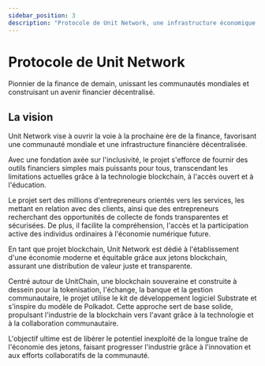 ```yaml
---
sidebar_position: 3
description: "Protocole de Unit Network, une infrastructure économique pour les DAO, favorisant la prise de décision décentralisée."
---
```


# Protocole de Unit Network

Pionnier de la finance de demain, unissant les communautés mondiales et construisant un avenir financier décentralisé.

## La vision

Unit Network vise à ouvrir la voie à la prochaine ère de la finance, favorisant une communauté mondiale et une infrastructure financière décentralisée.

Avec une fondation axée sur l'inclusivité, le projet s'efforce de fournir des outils financiers simples mais puissants pour tous, transcendant les limitations actuelles grâce à la technologie blockchain, à l'accès ouvert et à l'éducation.

Le projet sert des millions d'entrepreneurs orientés vers les services, les mettant en relation avec des clients, ainsi que des entrepreneurs recherchant des opportunités de collecte de fonds transparentes et sécurisées. De plus, il facilite la compréhension, l'accès et la participation active des individus ordinaires à l'économie numérique future.

En tant que projet blockchain, Unit Network est dédié à l'établissement d'une économie moderne et équitable grâce aux jetons blockchain, assurant une distribution de valeur juste et transparente.

Centré autour de UnitChain, une blockchain souveraine et construite à dessein pour la tokenisation, l'échange, la banque et la gestion communautaire, le projet utilise le kit de développement logiciel Substrate et s'inspire du modèle de Polkadot. Cette approche sert de base solide, propulsant l'industrie de la blockchain vers l'avant grâce à la technologie et à la collaboration communautaire.

L'objectif ultime est de libérer le potentiel inexploité de la longue traîne de l'économie des jetons, faisant progresser l'industrie grâce à l'innovation et aux efforts collaboratifs de la communauté.

